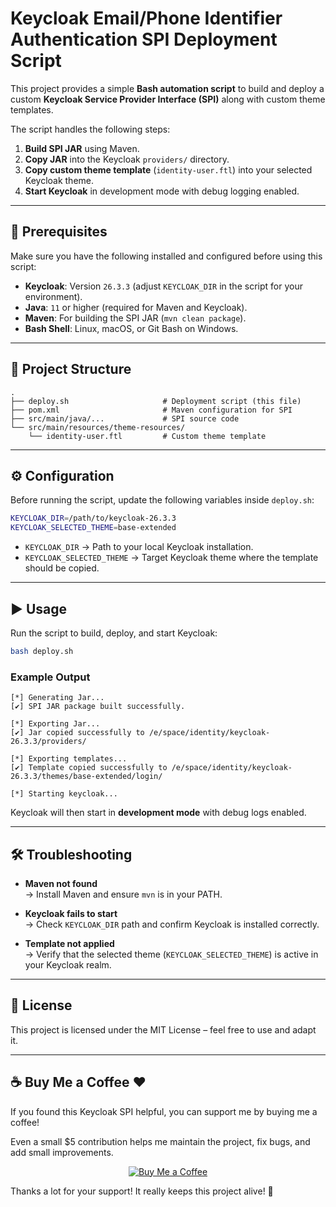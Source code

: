# Keycloak Email/Phone Identifier Authentication SPI Deployment Script

This project provides a simple **Bash automation script** to build and deploy a custom **Keycloak Service Provider Interface (SPI)** along with custom theme templates.

The script handles the following steps:

1. **Build SPI JAR** using Maven.
2. **Copy JAR** into the Keycloak `providers/` directory.
3. **Copy custom theme template** (`identity-user.ftl`) into your selected Keycloak theme.
4. **Start Keycloak** in development mode with debug logging enabled.

---

## 🚀 Prerequisites

Make sure you have the following installed and configured before using this script:

- **Keycloak**: Version `26.3.3` (adjust `KEYCLOAK_DIR` in the script for your environment).
- **Java**: `11` or higher (required for Maven and Keycloak).
- **Maven**: For building the SPI JAR (`mvn clean package`).
- **Bash Shell**: Linux, macOS, or Git Bash on Windows.

---

## 📂 Project Structure

```
.
├── deploy.sh                     # Deployment script (this file)
├── pom.xml                       # Maven configuration for SPI
├── src/main/java/...             # SPI source code
└── src/main/resources/theme-resources/
    └── identity-user.ftl         # Custom theme template
```

---

## ⚙️ Configuration

Before running the script, update the following variables inside `deploy.sh`:

```bash
KEYCLOAK_DIR=/path/to/keycloak-26.3.3
KEYCLOAK_SELECTED_THEME=base-extended
```

- `KEYCLOAK_DIR` → Path to your local Keycloak installation.
- `KEYCLOAK_SELECTED_THEME` → Target Keycloak theme where the template should be copied.

---

## ▶️ Usage

Run the script to build, deploy, and start Keycloak:

```bash
bash deploy.sh
```

### Example Output

```
[*] Generating Jar...
[✔] SPI JAR package built successfully.

[*] Exporting Jar...
[✔] Jar copied successfully to /e/space/identity/keycloak-26.3.3/providers/

[*] Exporting templates...
[✔] Template copied successfully to /e/space/identity/keycloak-26.3.3/themes/base-extended/login/

[*] Starting keycloak...
```

Keycloak will then start in **development mode** with debug logs enabled.

---

## 🛠 Troubleshooting

- **Maven not found**  
  → Install Maven and ensure `mvn` is in your PATH.

- **Keycloak fails to start**  
  → Check `KEYCLOAK_DIR` path and confirm Keycloak is installed correctly.

- **Template not applied**  
  → Verify that the selected theme (`KEYCLOAK_SELECTED_THEME`) is active in your Keycloak realm.

---

## 📜 License

This project is licensed under the MIT License – feel free to use and adapt it.  


---

## ☕ Buy Me a Coffee ❤️

If you found this Keycloak SPI helpful, you can support me by buying me a coffee!

Even a small $5 contribution helps me maintain the project, fix bugs, and add small improvements.

<p align="center">
  <a href="https://donate.stripe.com/7sY4gz02HctGeM158q1sQ01" target="_blank">
    <img src="https://img.shields.io/badge/Buy%20Me%20a%20Coffee-$5-blue?style=for-the-badge&logo=Coffee" alt="Buy Me a Coffee"/>
  </a>
</p>

Thanks a lot for your support! It really keeps this project alive! 🙏
